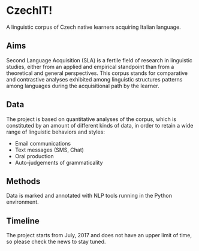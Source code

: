 # CzechIT!
A linguistic corpus of Czech native learners acquiring Italian language.

## Aims
Second Language Acquisition (SLA) is a fertile field of research in linguistic studies, either from an applied and empirical standpoint than from a theoretical and general perspectives. 
This corpus stands for comparative and contrastive analyses exhibited among linguistic structures patterns among languages during the acquisitional path by the learner.

## Data
The project is based on quantitative analyses of the corpus, which is constituted by an amount of different kinds of data, in order to retain a wide range of linguistic behaviors and styles:
* Email communications
* Text messages (SMS, Chat)
* Oral production
* Auto-judgements of grammaticality

## Methods
Data is marked and annotated with NLP tools running in the Python environment.

## Timeline
The project starts from July, 2017 and does not have an upper limit of time, so please check the news to stay tuned.
